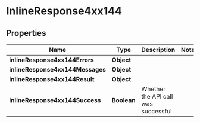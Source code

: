 # InlineResponse4xx144

## Properties
Name | Type | Description | Notes
------------ | ------------- | ------------- | -------------
**inlineResponse4xx144Errors** | **Object** |  | 
**inlineResponse4xx144Messages** | **Object** |  | 
**inlineResponse4xx144Result** | **Object** |  | 
**inlineResponse4xx144Success** | **Boolean** | Whether the API call was successful | 
